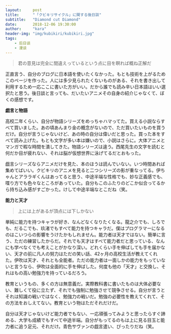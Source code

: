 ```yaml
---
layout:     post
title:      "「クビキリサイクル」に関する後日談"
subtitle:   "Diamond cut Diamond"
date:       2018-12-06 19:30:00
author:     "kara"
header-img: "img/kubikiri/kubikiri.jpg"
tags:
    - 后日谈
    - 漫谈
---
```


> 君の意見は完全に間違えっているという点に目を瞑れば概ね正解だ


正直言う、自分のブログに日本語を使いたくなかった。もとも技術を上がるためこのページを作った。人には多少見られたくないものがある、それを書き出して利用するため一応ここに書いた方がいい。だから誰でも読み辛い日本語はいい選択たと思う。後日談と言っても、だいたいアニメその自身の紹介じゃなくて、ぼくの感想です。

<b>戯言と物語</b>

高校二年くらい、自分が物語シリーズをめっちゃハマってた。買える小説ならすべて買いました。あの頃あんまり金の概念がないので、ただ買いたいものを買うだけ。自分が言うじゃないけど、あの時の自分は偉いだと思った。買った本をすべて読み上げた。もとも文字が多い本は嫌いので、小説はさらに。大体アニメとマンガで暇な時間を潰してきた。物語シリーズは違う。西尾先生の文字を読むと何だか目が疲れない、それは脳が仮想世界に泳げてるだとおもった。

戯言シリーズならアニメだけを見た、本のほうは読んでいない。いつ時間あれば集めてばいい。クビキリのアニメを見ると二つシリーズの影が重なってる。伊ちゃんとアララギくんはあってると思う、中途半端な性格でも、妙な正義感でも、喋り方でも色々なところがあっていた。自分もこのふたりのどこか似合ってるから持ち込み感がすごかった。けして中途半端なとこだね（笑。

<b>能力と天才</b>

> 上には上があるが頂点には下しかない

単純に能力を持つキャラが好き、なんどなくなりたくなる。龍之介でも、しろでも、だるこでも、玖渚でもすべて能力を持つキャラだ。僕はプログラマーになるのはこいつらの影響をうけたかもしれません。能力者は天才ではない。簡単に言う、ただの練習したからだ。それでも天才はすべて能力者だと思っている、なんにも学べなくでも考えことがかなり深い。どれくらい手を伸ばしても手を届かない、天才の前に凡人の努力はただの笑い話、42ヶ月の高校生活が教えてくれた。伊吹は天才、それとも全能者。ただの能力者は一面しかの能力をもっていないと言うなら、伊吹は全面的に手を伸ばした。何度も他の「天才」と交換し、それはもの高い勉強力を持っているだろう。

教育というもの、多くの方は無意義だ。実際教科書に書いたものは大体必要ない、難しくて役に立たず、それでも強制に勉強させて競争させる。自分が言うとそれは知識の戦いではなく、勉強力の戦いだ。勉強の必要性を教えてくれて、その方法をおしえてない。教育という物はただそれだけだ。

自分は天才じゃないけど能力者でもない、一応頑張ってみようと思ったらすぐ諦める、大学も成績でもすべて中途半端。自分がもってるのもは上に見る目玉と能力者に追う足元、それだけ。青色サヴァンの戯言遣い、ぴったりだね（笑。
